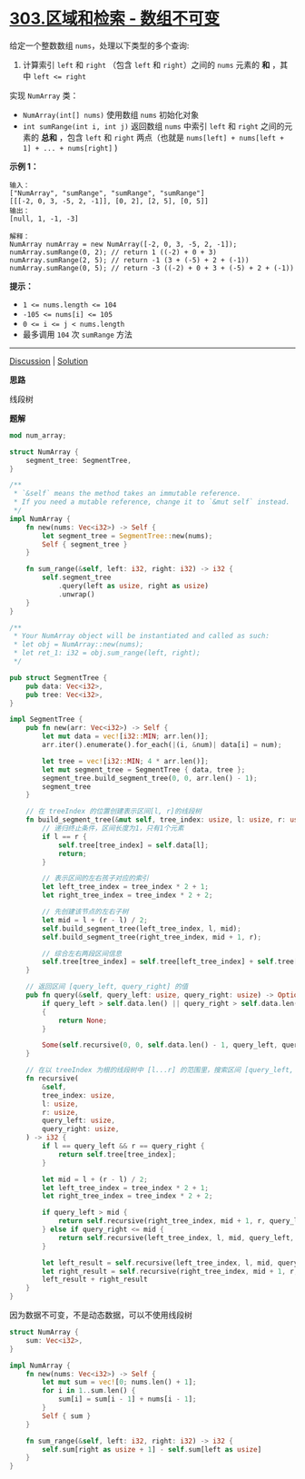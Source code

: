 # [303.区域和检索 - 数组不可变](https://leetcode.cn/problems/range-sum-query-immutable/description/)

给定一个整数数组  `nums`，处理以下类型的多个查询:

1. 计算索引 `left` 和 `right` （包含 `left` 和 `right`）之间的 `nums` 元素的 **和** ，其中 `left <= right`

实现 `NumArray` 类：

- `NumArray(int[] nums)` 使用数组 `nums` 初始化对象
- `int sumRange(int i, int j)` 返回数组 `nums` 中索引 `left` 和 `right` 之间的元素的 **总和** ，包含 `left` 和 `right` 两点（也就是 `nums[left] + nums[left + 1] + ... + nums[right]` )

 

**示例 1：**

```
输入：
["NumArray", "sumRange", "sumRange", "sumRange"]
[[[-2, 0, 3, -5, 2, -1]], [0, 2], [2, 5], [0, 5]]
输出：
[null, 1, -1, -3]

解释：
NumArray numArray = new NumArray([-2, 0, 3, -5, 2, -1]);
numArray.sumRange(0, 2); // return 1 ((-2) + 0 + 3)
numArray.sumRange(2, 5); // return -1 (3 + (-5) + 2 + (-1)) 
numArray.sumRange(0, 5); // return -3 ((-2) + 0 + 3 + (-5) + 2 + (-1))
```

 

**提示：**

- `1 <= nums.length <= 104`
- `-105 <= nums[i] <= 105`
- `0 <= i <= j < nums.length`
- 最多调用 `104` 次 `sumRange` 方法

------

[Discussion](https://leetcode.cn/problems/range-sum-query-immutable/comments/) | [Solution](https://leetcode.cn/problems/range-sum-query-immutable/solution/)

**思路**

线段树

**题解**

```rust
mod num_array;

struct NumArray {
    segment_tree: SegmentTree,
}

/**
 * `&self` means the method takes an immutable reference.
 * If you need a mutable reference, change it to `&mut self` instead.
 */
impl NumArray {
    fn new(nums: Vec<i32>) -> Self {
        let segment_tree = SegmentTree::new(nums);
        Self { segment_tree }
    }

    fn sum_range(&self, left: i32, right: i32) -> i32 {
        self.segment_tree
            .query(left as usize, right as usize)
            .unwrap()
    }
}

/**
 * Your NumArray object will be instantiated and called as such:
 * let obj = NumArray::new(nums);
 * let ret_1: i32 = obj.sum_range(left, right);
 */

pub struct SegmentTree {
    pub data: Vec<i32>,
    pub tree: Vec<i32>,
}

impl SegmentTree {
    pub fn new(arr: Vec<i32>) -> Self {
        let mut data = vec![i32::MIN; arr.len()];
        arr.iter().enumerate().for_each(|(i, &num)| data[i] = num);

        let tree = vec![i32::MIN; 4 * arr.len()];
        let mut segment_tree = SegmentTree { data, tree };
        segment_tree.build_segment_tree(0, 0, arr.len() - 1);
        segment_tree
    }

    // 在 treeIndex 的位置创建表示区间[l, r]的线段树
    fn build_segment_tree(&mut self, tree_index: usize, l: usize, r: usize) {
        // 递归终止条件，区间长度为1，只有1个元素
        if l == r {
            self.tree[tree_index] = self.data[l];
            return;
        }

        // 表示区间的左右孩子对应的索引
        let left_tree_index = tree_index * 2 + 1;
        let right_tree_index = tree_index * 2 + 2;

        // 先创建该节点的左右子树
        let mid = l + (r - l) / 2;
        self.build_segment_tree(left_tree_index, l, mid);
        self.build_segment_tree(right_tree_index, mid + 1, r);

        // 综合左右两段区间信息
        self.tree[tree_index] = self.tree[left_tree_index] + self.tree[right_tree_index];
    }

    // 返回区间 [query_left, query_right] 的值
    pub fn query(&self, query_left: usize, query_right: usize) -> Option<i32> {
        if query_left > self.data.len() || query_right > self.data.len() || query_left > query_right
        {
            return None;
        }

        Some(self.recursive(0, 0, self.data.len() - 1, query_left, query_right))
    }

    // 在以 treeIndex 为根的线段树中 [l...r] 的范围里，搜索区间 [query_left, query_right] 的值
    fn recursive(
        &self,
        tree_index: usize,
        l: usize,
        r: usize,
        query_left: usize,
        query_right: usize,
    ) -> i32 {
        if l == query_left && r == query_right {
            return self.tree[tree_index];
        }

        let mid = l + (r - l) / 2;
        let left_tree_index = tree_index * 2 + 1;
        let right_tree_index = tree_index * 2 + 2;

        if query_left > mid {
            return self.recursive(right_tree_index, mid + 1, r, query_left, query_right);
        } else if query_right <= mid {
            return self.recursive(left_tree_index, l, mid, query_left, query_right);
        }

        let left_result = self.recursive(left_tree_index, l, mid, query_left, mid);
        let right_result = self.recursive(right_tree_index, mid + 1, r, mid + 1, query_right);
        left_result + right_result
    }
}
```

因为数据不可变，不是动态数据，可以不使用线段树

```rust
struct NumArray {
    sum: Vec<i32>,
}

impl NumArray {
    fn new(nums: Vec<i32>) -> Self {
        let mut sum = vec![0; nums.len() + 1];
        for i in 1..sum.len() {
            sum[i] = sum[i - 1] + nums[i - 1];
        }
        Self { sum }
    }

    fn sum_range(&self, left: i32, right: i32) -> i32 {
        self.sum[right as usize + 1] - self.sum[left as usize]
    }
}
```

